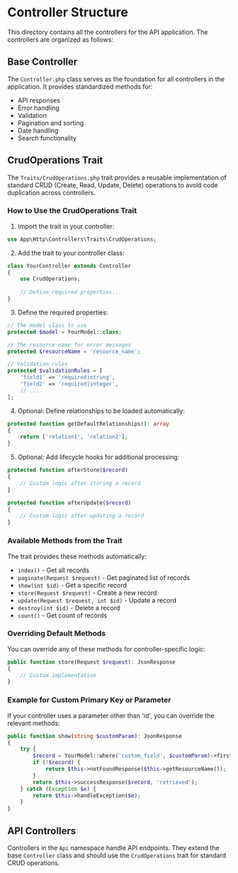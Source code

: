 # Controller Structure

This directory contains all the controllers for the API application. The controllers are organized as follows:

## Base Controller

The `Controller.php` class serves as the foundation for all controllers in the application. It provides standardized methods for:

- API responses
- Error handling
- Validation
- Pagination and sorting
- Date handling
- Search functionality

## CrudOperations Trait

The `Traits/CrudOperations.php` trait provides a reusable implementation of standard CRUD (Create, Read, Update, Delete) operations to avoid code duplication across controllers.

### How to Use the CrudOperations Trait

1. Import the trait in your controller:
```php
use App\Http\Controllers\Traits\CrudOperations;
```

2. Add the trait to your controller class:
```php
class YourController extends Controller
{
    use CrudOperations;
    
    // Define required properties...
}
```

3. Define the required properties:
```php
// The model class to use
protected $model = YourModel::class;

// The resource name for error messages
protected $resourceName = 'resource_name';

// Validation rules
protected $validationRules = [
    'field1' => 'required|string',
    'field2' => 'required|integer',
    // ...
];
```

4. Optional: Define relationships to be loaded automatically:
```php
protected function getDefaultRelationships(): array
{
    return ['relation1', 'relation2'];
}
```

5. Optional: Add lifecycle hooks for additional processing:
```php
protected function afterStore($record)
{
    // Custom logic after storing a record
}

protected function afterUpdate($record)
{
    // Custom logic after updating a record
}
```

### Available Methods from the Trait

The trait provides these methods automatically:
- `index()` - Get all records
- `paginate(Request $request)` - Get paginated list of records
- `show(int $id)` - Get a specific record
- `store(Request $request)` - Create a new record
- `update(Request $request, int $id)` - Update a record
- `destroy(int $id)` - Delete a record
- `count()` - Get count of records

### Overriding Default Methods

You can override any of these methods for controller-specific logic:

```php
public function store(Request $request): JsonResponse
{
    // Custom implementation
}
```

### Example for Custom Primary Key or Parameter

If your controller uses a parameter other than 'id', you can override the relevant methods:

```php
public function show(string $customParam): JsonResponse
{
    try {
        $record = YourModel::where('custom_field', $customParam)->first();
        if (!$record) {
            return $this->notFoundResponse($this->getResourceName());
        }
        return $this->successResponse($record, 'retrieved');
    } catch (Exception $e) {
        return $this->handleException($e);
    }
}
```

## API Controllers

Controllers in the `Api` namespace handle API endpoints. They extend the base `Controller` class and should use the `CrudOperations` trait for standard CRUD operations. 
